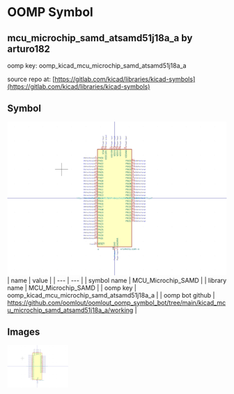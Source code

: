# OOMP Symbol  
## mcu_microchip_samd_atsamd51j18a_a  by arturo182  
  
oomp key: oomp_kicad_mcu_microchip_samd_atsamd51j18a_a  
  
source repo at: [https://gitlab.com/kicad/libraries/kicad-symbols](https://gitlab.com/kicad/libraries/kicad-symbols)  
## Symbol  
  
[![working.png](working_600.png)](working.png)  
| name | value | 
| --- | --- | 
| symbol name | MCU_Microchip_SAMD | 
| library name | MCU_Microchip_SAMD | 
| oomp key | oomp_kicad_mcu_microchip_samd_atsamd51j18a_a | 
| oomp bot github | https://github.com/oomlout/oomlout_oomp_symbol_bot/tree/main/kicad_mcu_microchip_samd_atsamd51j18a_a/working | 
## Images  
  
[![working.png](working_140.png)](working.png)  
